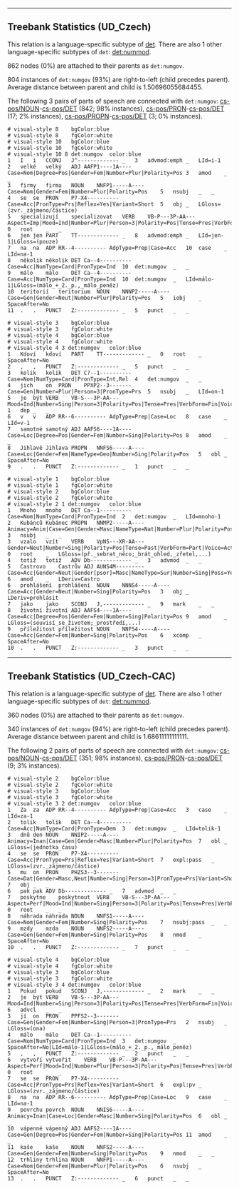 

--------------------------------------------------------------------------------

## Treebank Statistics (UD_Czech)

This relation is a language-specific subtype of [det]().
There are also 1 other language-specific subtypes of `det`: [det:nummod]().

862 nodes (0%) are attached to their parents as `det:numgov`.

804 instances of `det:numgov` (93%) are right-to-left (child precedes parent).
Average distance between parent and child is 1.50696055684455.

The following 3 pairs of parts of speech are connected with `det:numgov`: [cs-pos/NOUN]()-[cs-pos/DET]() (842; 98% instances), [cs-pos/PRON]()-[cs-pos/DET]() (17; 2% instances), [cs-pos/PROPN]()-[cs-pos/DET]() (3; 0% instances).


~~~ conllu
# visual-style 8	bgColor:blue
# visual-style 8	fgColor:white
# visual-style 10	bgColor:blue
# visual-style 10	fgColor:white
# visual-style 10 8 det:numgov	color:blue
1	I	i	CCONJ	J^-------------	_	3	advmod:emph	_	LId=i-1
2	velké	velký	ADJ	AAFP1----1A----	Case=Nom|Degree=Pos|Gender=Fem|Number=Plur|Polarity=Pos	3	amod	_	_
3	firmy	firma	NOUN	NNFP1-----A----	Case=Nom|Gender=Fem|Number=Plur|Polarity=Pos	5	nsubj	_	_
4	se	se	PRON	P7-X4----------	Case=Acc|PronType=Prs|Reflex=Yes|Variant=Short	5	obj	_	LGloss=(zvr._zájmeno/částice)
5	specializují	specializovat	VERB	VB-P---3P-AA---	Aspect=Imp|Mood=Ind|Number=Plur|Person=3|Polarity=Pos|Tense=Pres|VerbForm=Fin|Voice=Act	0	root	_	_
6	jen	jen	PART	TT-------------	_	8	advmod:emph	_	LId=jen-1|LGloss=(pouze)
7	na	na	ADP	RR--4----------	AdpType=Prep|Case=Acc	10	case	_	LId=na-1
8	několik	několik	DET	Ca--4----------	Case=Acc|NumType=Card|PronType=Ind	10	det:numgov	_	_
9	málo	málo	DET	Ca--4----------	Case=Acc|NumType=Card|PronType=Ind	10	det:numgov	_	LId=málo-1|LGloss=(málo_+_2._p.,_málo_peněz)
10	teritorií	teritorium	NOUN	NNNP2-----A----	Case=Gen|Gender=Neut|Number=Plur|Polarity=Pos	5	iobj	_	SpaceAfter=No
11	.	.	PUNCT	Z:-------------	_	5	punct	_	_

~~~


~~~ conllu
# visual-style 3	bgColor:blue
# visual-style 3	fgColor:white
# visual-style 4	bgColor:blue
# visual-style 4	fgColor:white
# visual-style 4 3 det:numgov	color:blue
1	Kdoví	kdoví	PART	TT-------------	_	0	root	_	SpaceAfter=No
2	,	,	PUNCT	Z:-------------	_	5	punct	_	_
3	kolik	kolik	DET	C?--1----------	Case=Nom|NumType=Card|PronType=Int,Rel	4	det:numgov	_	_
4	jich	on	PRON	PPXP2--3-------	Case=Gen|Number=Plur|Person=3|PronType=Prs	5	nsubj	_	LId=on-1
5	je	být	VERB	VB-S---3P-AA---	Mood=Ind|Number=Sing|Person=3|Polarity=Pos|Tense=Pres|VerbForm=Fin|Voice=Act	1	dep	_	_
6	v	v	ADP	RR--6----------	AdpType=Prep|Case=Loc	8	case	_	LId=v-1
7	samotné	samotný	ADJ	AAFS6----1A----	Case=Loc|Degree=Pos|Gender=Fem|Number=Sing|Polarity=Pos	8	amod	_	_
8	Jihlavě	Jihlava	PROPN	NNFS6-----A----	Case=Loc|Gender=Fem|NameType=Geo|Number=Sing|Polarity=Pos	5	obl	_	SpaceAfter=No
9	.	.	PUNCT	Z:-------------	_	1	punct	_	_

~~~


~~~ conllu
# visual-style 1	bgColor:blue
# visual-style 1	fgColor:white
# visual-style 2	bgColor:blue
# visual-style 2	fgColor:white
# visual-style 2 1 det:numgov	color:blue
1	Mnoho	mnoho	DET	Ca--1----------	Case=Nom|NumType=Card|PronType=Ind	2	det:numgov	_	LId=mnoho-1
2	Kubánců	Kubánec	PROPN	NNMP2-----A----	Animacy=Anim|Case=Gen|Gender=Masc|NameType=Nat|Number=Plur|Polarity=Pos	3	nsubj	_	_
3	vzalo	vzít	VERB	VpNS---XR-AA---	Gender=Neut|Number=Sing|Polarity=Pos|Tense=Past|VerbForm=Part|Voice=Act	0	root	_	LGloss=(př._sebrat_něco;_brát_ohled,_zřetel,...)
4	totiž	totiž	ADV	Db-------------	_	3	advmod	_	_
5	Castrovo	Castrův	ADJ	AUNS4M---------	Case=Acc|Gender=Neut|Gender[psor]=Masc|NameType=Sur|Number=Sing|Poss=Yes	6	amod	_	LDeriv=Castro
6	prohlášení	prohlášení	NOUN	NNNS4-----A----	Case=Acc|Gender=Neut|Number=Sing|Polarity=Pos	3	obj	_	LDeriv=prohlásit
7	jako	jako	SCONJ	J,-------------	_	9	mark	_	_
8	životní	životní	ADJ	AAFS4----1A----	Case=Acc|Degree=Pos|Gender=Fem|Number=Sing|Polarity=Pos	9	amod	_	LGloss=(souvisí_se_životem;_prostředí,...)
9	příležitost	příležitost	NOUN	NNFS4-----A----	Case=Acc|Gender=Fem|Number=Sing|Polarity=Pos	6	xcomp	_	SpaceAfter=No
10	.	.	PUNCT	Z:-------------	_	3	punct	_	_

~~~




--------------------------------------------------------------------------------

## Treebank Statistics (UD_Czech-CAC)

This relation is a language-specific subtype of [det]().
There are also 1 other language-specific subtypes of `det`: [det:nummod]().

360 nodes (0%) are attached to their parents as `det:numgov`.

340 instances of `det:numgov` (94%) are right-to-left (child precedes parent).
Average distance between parent and child is 1.68611111111111.

The following 2 pairs of parts of speech are connected with `det:numgov`: [cs-pos/NOUN]()-[cs-pos/DET]() (351; 98% instances), [cs-pos/PRON]()-[cs-pos/DET]() (9; 3% instances).


~~~ conllu
# visual-style 2	bgColor:blue
# visual-style 2	fgColor:white
# visual-style 3	bgColor:blue
# visual-style 3	fgColor:white
# visual-style 3 2 det:numgov	color:blue
1	Za	za	ADP	RR--4----------	AdpType=Prep|Case=Acc	3	case	_	LId=za-1
2	tolik	tolik	DET	Ca--4----------	Case=Acc|NumType=Card|PronType=Dem	3	det:numgov	_	LId=tolik-1
3	dnů	den	NOUN	NNIP2-----A----	Animacy=Inan|Case=Gen|Gender=Masc|Number=Plur|Polarity=Pos	7	obl	_	LGloss=(jednotka_času)
4	se	se	PRON	P7-X4----------	Case=Acc|PronType=Prs|Reflex=Yes|Variant=Short	7	expl:pass	_	LGloss=(zvr._zájmeno/částice)
5	mu	on	PRON	PHZS3--3-------	Case=Dat|Gender=Masc,Neut|Number=Sing|Person=3|PronType=Prs|Variant=Short	7	obj	_	_
6	pak	pak	ADV	Db-------------	_	7	advmod	_	_
7	poskytne	poskytnout	VERB	VB-S---3P-AA---	Aspect=Perf|Mood=Ind|Number=Sing|Person=3|Polarity=Pos|Tense=Pres|VerbForm=Fin|Voice=Act	0	root	_	_
8	náhrada	náhrada	NOUN	NNFS1-----A----	Case=Nom|Gender=Fem|Number=Sing|Polarity=Pos	7	nsubj:pass	_	_
9	mzdy	mzda	NOUN	NNFS2-----A----	Case=Gen|Gender=Fem|Number=Sing|Polarity=Pos	8	nmod	_	SpaceAfter=No
10	.	.	PUNCT	Z:-------------	_	7	punct	_	_

~~~


~~~ conllu
# visual-style 4	bgColor:blue
# visual-style 4	fgColor:white
# visual-style 3	bgColor:blue
# visual-style 3	fgColor:white
# visual-style 3 4 det:numgov	color:blue
1	Pokud	pokud	SCONJ	J,-------------	_	2	mark	_	_
2	je	být	VERB	VB-S---3P-AA---	Mood=Ind|Number=Sing|Person=3|Polarity=Pos|Tense=Pres|VerbForm=Fin|Voice=Act	6	advcl	_	_
3	jí	on	PRON	PPFS2--3-------	Case=Gen|Gender=Fem|Number=Sing|Person=3|PronType=Prs	2	nsubj	_	LGloss=(ona)
4	málo	málo	DET	Ca--1----------	Case=Nom|NumType=Card|PronType=Ind	3	det:numgov	_	SpaceAfter=No|LId=málo-1|LGloss=(málo_+_2._p.,_málo_peněz)
5	,	,	PUNCT	Z:-------------	_	2	punct	_	_
6	vytvoří	vytvořit	VERB	VB-P---3P-AA---	Aspect=Perf|Mood=Ind|Number=Plur|Person=3|Polarity=Pos|Tense=Pres|VerbForm=Fin|Voice=Act	0	root	_	_
7	se	se	PRON	P7-X4----------	Case=Acc|PronType=Prs|Reflex=Yes|Variant=Short	6	expl:pv	_	LGloss=(zvr._zájmeno/částice)
8	na	na	ADP	RR--6----------	AdpType=Prep|Case=Loc	9	case	_	LId=na-1
9	povrchu	povrch	NOUN	NNIS6-----A----	Animacy=Inan|Case=Loc|Gender=Masc|Number=Sing|Polarity=Pos	6	obl	_	_
10	vápenné	vápenný	ADJ	AAFS2----1A----	Case=Gen|Degree=Pos|Gender=Fem|Number=Sing|Polarity=Pos	11	amod	_	_
11	kaše	kaše	NOUN	NNFS2-----A----	Case=Gen|Gender=Fem|Number=Sing|Polarity=Pos	9	nmod	_	_
12	trhliny	trhlina	NOUN	NNFP1-----A----	Case=Nom|Gender=Fem|Number=Plur|Polarity=Pos	6	nsubj	_	SpaceAfter=No
13	.	.	PUNCT	Z:-------------	_	6	punct	_	_

~~~


